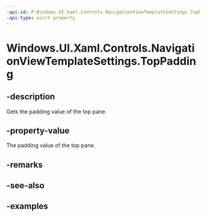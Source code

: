 ```yaml
---
-api-id: P:Windows.UI.Xaml.Controls.NavigationViewTemplateSettings.TopPadding
-api-type: winrt property
---
```


<!-- Property syntax.
public double TopPadding { get; }
-->

# Windows.UI.Xaml.Controls.NavigationViewTemplateSettings.TopPadding

## -description

Gets the padding value of the top pane.

## -property-value

The padding value of the top pane.

## -remarks

## -see-also

## -examples

